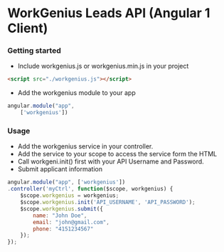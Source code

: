 # WorkGenius Leads API (Angular 1 Client)

### Getting started

- Include workgenius.js or workgenius.min.js in your project
```html
<script src="./workgenius.js"></script>
```

- Add the workgenius module to your app
```javascript
angular.module("app",
    ['workgenius'])
```
    

### Usage

- Add the workgenius service in your controller.
- Add the service to your scope to access the service form the HTML
- Call workgeni.init() first with your API Username and Password.
- Submit applicant information

```javascript
angular.module("app", ['workgenius'])
.controller('myCtrl', function($scope, workgenius) {
    $scope.workgenius = workgenius;
    $scope.workgenius.init('API_USERNAME', 'API_PASSWORD');
    $scope.workgenius.submit({
        name: "John Doe",
        email: "john@gmail.com",
        phone: "4151234567"
    });
});
```
